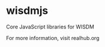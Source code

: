 wisdmjs
=============

Core JavaScript libraries for WISDM


For more information, visit realhub.org

